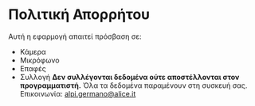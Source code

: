 # Πολιτική Απορρήτου
Αυτή η εφαρμογή απαιτεί πρόσβαση σε:
- Κάμερα
- Μικρόφωνο
- Επαφές
- Συλλογή
**Δεν συλλέγονται δεδομένα ούτε αποστέλλονται στον προγραμματιστή.**
Όλα τα δεδομένα παραμένουν στη συσκευή σας.
Επικοινωνία: alpi.germano@alice.it